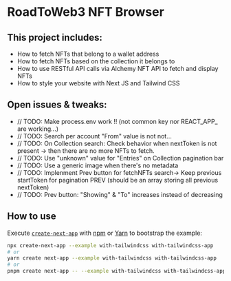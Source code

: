 # RoadToWeb3 NFT Browser

## This project includes:

- How to fetch NFTs that belong to a wallet address
- How to fetch NFTs based on the collection it belongs to
- How to use RESTful API calls via Alchemy NFT API to fetch and display NFTs
- How to style your website with Next JS and Tailwind CSS


## Open issues & tweaks:

- // TODO: Make process.env work !! (not common key nor REACT_APP_ are working...)
- // TODO: Search per account "From" value is not not...
- // TODO: On Collection search: Check behavior when nextToken is not present -> then there are no more NFTs to fetch.
- // TODO: Use "unknown" value for "Entries" on Collection pagination bar
- // TODO: Use a generic image when there's no metadata
- // TODO: Implenment Prev button for fetchNFTs search-> Keep previous startToken for pagination PREV (should be an array storing all previous nextToken)
- // TODO: Prev button: "Showing" & "To" increases instead of decreasing


## How to use

Execute [`create-next-app`](https://github.com/vercel/next.js/tree/canary/packages/create-next-app) with [npm](https://docs.npmjs.com/cli/init) or [Yarn](https://yarnpkg.com/lang/en/docs/cli/create/) to bootstrap the example:

```bash
npx create-next-app --example with-tailwindcss with-tailwindcss-app
# or
yarn create next-app --example with-tailwindcss with-tailwindcss-app
# or
pnpm create next-app -- --example with-tailwindcss with-tailwindcss-app
```

